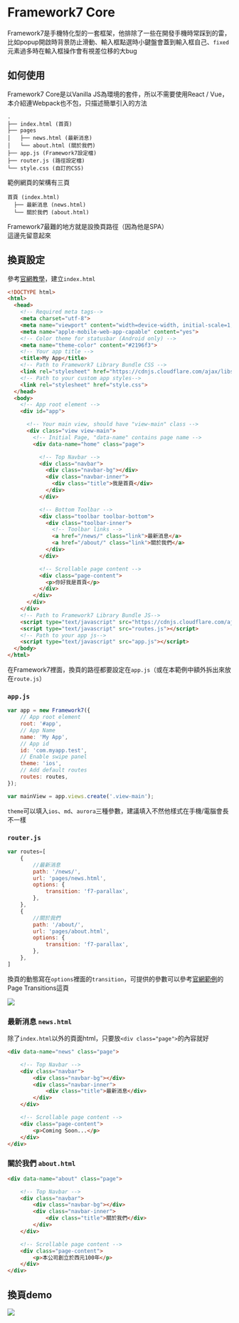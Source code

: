 # Framework7 Core

Framework7是手機特化型的一套框架，他排除了一些在開發手機時常踩到的雷，比如popup開啟時背景防止滑動、輸入框點選時小鍵盤會蓋到輸入框自己、`fixed`元素過多時在輸入框操作會有視差位移的大bug

## 如何使用

Framework7 Core是以Vanilla JS為環境的套件，所以不需要使用React / Vue，本介紹連Webpack也不包，只描述簡單引入的方法

```
.
├── index.html (首頁)
├── pages
│   ├── news.html (最新消息)
│   └── about.html (關於我們)
├── app.js (Framework7設定檔)
├── router.js (路徑設定檔)
└── style.css (自訂的CSS)
```

範例網頁的架構有三頁

```
首頁 (index.html)
  ├── 最新消息 (news.html)
  └── 關於我們 (about.html)
```

Framework7最難的地方就是設換頁路徑（因為他是SPA）  
這邊先留意起來

## 換頁設定

參考[官網教學](https://framework7.io/docs/app-layout.html)，建立`index.html`

```html
<!DOCTYPE html>
<html>
  <head>
    <!-- Required meta tags-->
    <meta charset="utf-8">
    <meta name="viewport" content="width=device-width, initial-scale=1, maximum-scale=1, minimum-scale=1, user-scalable=no, minimal-ui, viewport-fit=cover">
    <meta name="apple-mobile-web-app-capable" content="yes">
    <!-- Color theme for statusbar (Android only) -->
    <meta name="theme-color" content="#2196f3">
    <!-- Your app title -->
    <title>My App</title>
    <!-- Path to Framework7 Library Bundle CSS -->
    <link rel="stylesheet" href="https://cdnjs.cloudflare.com/ajax/libs/framework7/5.7.5/css/framework7.bundle.css">
    <!-- Path to your custom app styles-->
    <link rel="stylesheet" href="style.css">
  </head>
  <body>
    <!-- App root element -->
    <div id="app">

      <!-- Your main view, should have "view-main" class -->
      <div class="view view-main">
        <!-- Initial Page, "data-name" contains page name -->
        <div data-name="home" class="page">

          <!-- Top Navbar -->
          <div class="navbar">
            <div class="navbar-bg"></div>
            <div class="navbar-inner">
              <div class="title">我是首頁</div>
            </div>
          </div>

          <!-- Bottom Toolbar -->
          <div class="toolbar toolbar-bottom">
            <div class="toolbar-inner">
              <!-- Toolbar links -->
              <a href="/news/" class="link">最新消息</a>
              <a href="/about/" class="link">關於我們</a>
            </div>
          </div>

          <!-- Scrollable page content -->
          <div class="page-content">
            <p>你好我是首頁</p>
          </div>
        </div>
      </div>
    </div>
    <!-- Path to Framework7 Library Bundle JS-->
    <script type="text/javascript" src="https://cdnjs.cloudflare.com/ajax/libs/framework7/5.7.5/js/framework7.bundle.js"></script>
    <script type="text/javascript" src="routes.js"></script>
    <!-- Path to your app js-->
    <script type="text/javascript" src="app.js"></script>
  </body>
</html>
```


在Framework7裡面，換頁的路徑都要設定在`app.js`（或在本範例中額外拆出來放在`route.js`）

### `app.js`

```javascript
var app = new Framework7({
	// App root element
	root: '#app',
	// App Name
	name: 'My App',
	// App id
	id: 'com.myapp.test',
	// Enable swipe panel
	theme: 'ios',
	// Add default routes
	routes: routes,
});

var mainView = app.views.create('.view-main');
```

`theme`可以填入`ios`、`md`、`aurora`三種參數，建議填入不然他樣式在手機/電腦會長不一樣


### `router.js`

```javascript
var routes=[
	{
		//最新消息
		path: '/news/',
		url: 'pages/news.html',
		options: {
			transition: 'f7-parallax',
		},
	},
	{
		//關於我們
		path: '/about/',
		url: 'pages/about.html',
		options: {
			transition: 'f7-parallax',
		},
	},
]
```

換頁的動態寫在`options`裡面的`transition`，可提供的參數可以參考[官網範例](https://framework7.io/kitchen-sink/core/?theme=ios)的Page Transitions這頁

![](https://raw.githubusercontent.com/ianchen0419/notes/master/img/Framework7%20Core/01.png)

### 最新消息 `news.html`

除了`index.html`以外的頁面html，只要放`<div class="page">`的內容就好


```html
<div data-name="news" class="page">

	<!-- Top Navbar -->
	<div class="navbar">
		<div class="navbar-bg"></div>
		<div class="navbar-inner">
			<div class="title">最新消息</div>
		</div>
	</div>

	<!-- Scrollable page content -->
	<div class="page-content">
		<p>Coming Soon...</p>
	</div>
</div>
```

### 關於我們 `about.html`

```html
<div data-name="about" class="page">

	<!-- Top Navbar -->
	<div class="navbar">
		<div class="navbar-bg"></div>
		<div class="navbar-inner">
			<div class="title">關於我們</div>
		</div>
	</div>

	<!-- Scrollable page content -->
	<div class="page-content">
		<p>本公司創立於西元100年</p>
	</div>
</div>
```

## 換頁demo

![](https://raw.githubusercontent.com/ianchen0419/notes/master/img/Framework7%20Core/02.gif)



